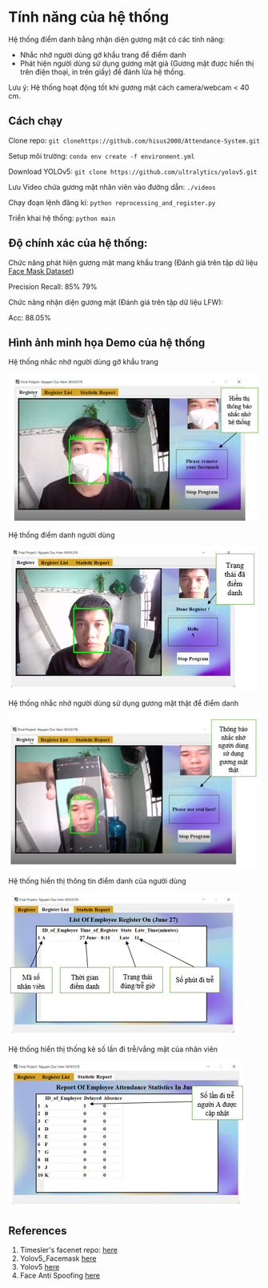 # Tính năng của hệ thống

Hệ thống điểm danh bằng nhận diện gương mặt có các tính năng:
+ Nhắc nhở người dùng gỡ khẩu trang để điểm danh
+ Phát hiện người dùng sử dụng gương mặt giả (Gương mặt được hiển thị trên điện thoại, in trên giấy) để đánh lừa hệ thống.

Lưu ý: Hệ thống hoạt động tốt khi gương mặt cách camera/webcam < 40 cm.



## Cách chạy
Clone repo:
`git clonehttps://github.com/hisus2000/Attendance-System.git `

Setup môi trường:
`conda env create -f environment.yml`

Download YOLOv5:
`git clone https://github.com/ultralytics/yolov5.git`

Lưu Video chứa gương mặt nhân viên vào đường dẫn: `./videos`

Chạy đoạn lệnh đăng kí:
`python reprocessing_and_register.py`

Triển khai hệ thống:
`python main`

## Độ chính xác của hệ thống:
Chức năng phát hiện gương mặt mang khẩu trang (Đánh giá trên tập dữ liệu [Face Mask Dataset](https://drive.google.com/drive/folders/1xllrPRw1Kg1kxbx4dmBMNSahn97G_ZV9?usp=sharing))

Precision Recall: 85% 79%

Chức năng nhận diện gương mặt (Đánh giá trên tập dữ liệu LFW):

Acc: 88.05%

## Hình ảnh minh họa Demo của hệ thống

Hệ thống nhắc nhở người dùng gỡ khẩu trang

![FaceMask](https://github.com/hisus2000/Attendance-System/blob/main/pic/FaceMask.jpg)

Hệ thống điểm danh người dùng

![FaceNoMask](https://github.com/hisus2000/Attendance-System/blob/main/pic/FaceNoMask.jpg)

Hệ thống nhắc nhở người dùng sử dụng gương mặt thật để điểm danh

![FakeFace](https://github.com/hisus2000/Attendance-System/blob/main/pic/FakeFace.jpg)

Hệ thống hiển thị thông tin điểm danh của người dùng

![RegisterList](https://github.com/hisus2000/Attendance-System/blob/main/pic/RegisterList.jpg)

Hệ thống hiển thị thống kê số lần đi trễ/vắng mặt của nhân viên

![Report](https://github.com/hisus2000/Attendance-System/blob/main/pic/Report.jpg)

## References
1. Timesler's facenet repo:  [here](https://github.com/timesler/facenet-pytorch)
2. Yolov5_Facemask [here](https://github.com/deepakat002/yolov5_facemask)
3.  Yolov5 [here](https://github.com/ultralytics/yolov5)
4. Face Anti Spoofing [here](https://github.com/FaceGg/Face-Anti-Spoofing-RGB)
